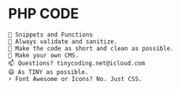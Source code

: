# PHP CODE

    👋 Snippets and Functions
    👀 Always validate and sanitize.
    🌱 Make the code as short and clean as possible.
    💞️ Make your own CMS.
    📫 Questions? tinycoding.net@icloud.com
    😄 As TINY as possible.
    ⚡ Font Awesome or Icons? No. Just CSS.
